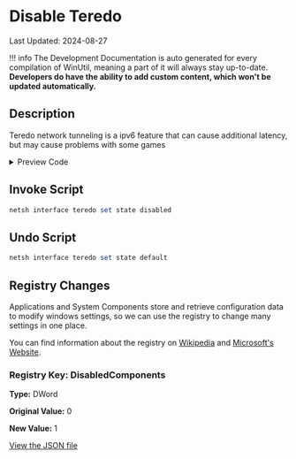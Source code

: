 # Disable Teredo

Last Updated: 2024-08-27


!!! info
     The Development Documentation is auto generated for every compilation of WinUtil, meaning a part of it will always stay up-to-date. **Developers do have the ability to add custom content, which won't be updated automatically.**
## Description

Teredo network tunneling is a ipv6 feature that can cause additional latency, but may cause problems with some games

<!-- BEGIN CUSTOM CONTENT -->

<!-- END CUSTOM CONTENT -->

<details>
<summary>Preview Code</summary>

```json
{
  "Content": "Disable Teredo",
  "Description": "Teredo network tunneling is a ipv6 feature that can cause additional latency, but may cause problems with some games",
  "category": "z__Advanced Tweaks - CAUTION",
  "panel": "1",
  "Order": "a023_",
  "registry": [
    {
      "Path": "HKLM:\\SYSTEM\\CurrentControlSet\\Services\\Tcpip6\\Parameters",
      "Name": "DisabledComponents",
      "Value": "1",
      "OriginalValue": "0",
      "Type": "DWord"
    }
  ],
  "InvokeScript": [
    "netsh interface teredo set state disabled"
  ],
  "UndoScript": [
    "netsh interface teredo set state default"
  ],
  "link": "https://christitustech.github.io/winutil/dev/tweaks/z--Advanced-Tweaks---CAUTION/Teredo"
}
```

</details>

## Invoke Script

```powershell
netsh interface teredo set state disabled

```
## Undo Script

```powershell
netsh interface teredo set state default

```
## Registry Changes
Applications and System Components store and retrieve configuration data to modify windows settings, so we can use the registry to change many settings in one place.


You can find information about the registry on [Wikipedia](https://www.wikiwand.com/en/Windows_Registry) and [Microsoft's Website](https://learn.microsoft.com/en-us/windows/win32/sysinfo/registry).

### Registry Key: DisabledComponents

**Type:** DWord

**Original Value:** 0

**New Value:** 1



<!-- BEGIN SECOND CUSTOM CONTENT -->

<!-- END SECOND CUSTOM CONTENT -->


[View the JSON file](https://github.com/ChrisTitusTech/winutil/tree/main/../config/tweaks.json)

